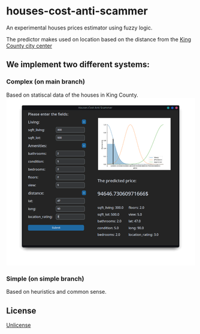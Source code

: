 # houses-cost-anti-scammer

An experimental houses prices estimator using fuzzy logic.

The predictor makes used on location based on the distance from the [King County city center](https://en.wikipedia.org/wiki/King_County,_Washington)

## We implement two different systems:
### Complex (on main branch)
Based on statiscal data of the houses in King County.
![](screenshots/screenshot-1.png)

### Simple (on simple branch)
Based on heuristics and common sense.

## License
[Unlicense](LICENSE)
